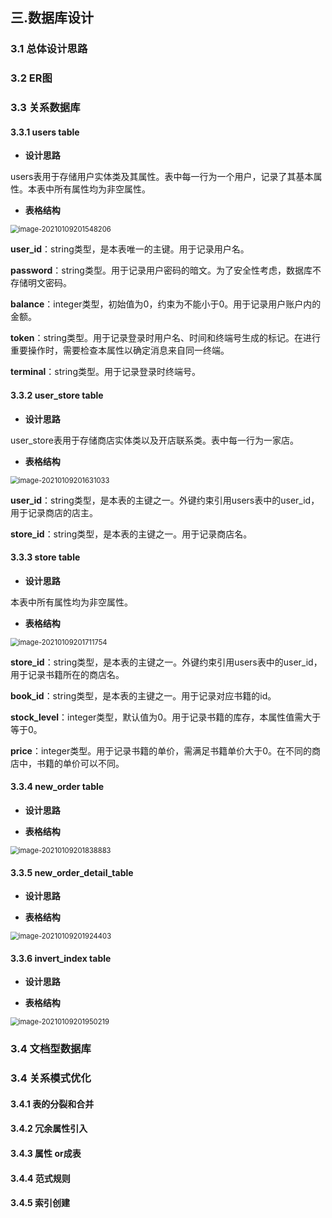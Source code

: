 ## 三.数据库设计

### 3.1 总体设计思路





### 3.2 ER图



### 3.3 关系数据库



#### 3.3.1 users table

* **设计思路**

users表用于存储用户实体类及其属性。表中每一行为一个用户，记录了其基本属性。本表中所有属性均为非空属性。

* **表格结构**

<img src="C:\Users\汤琼\AppData\Roaming\Typora\typora-user-images\image-20210109201548206.png" alt="image-20210109201548206" style="zoom:80%;" />

**user_id**：string类型，是本表唯一的主键。用于记录用户名。

**password**：string类型。用于记录用户密码的暗文。为了安全性考虑，数据库不存储明文密码。

**balance**：integer类型，初始值为0，约束为不能小于0。用于记录用户账户内的金额。

**token**：string类型。用于记录登录时用户名、时间和终端号生成的标记。在进行重要操作时，需要检查本属性以确定消息来自同一终端。

**terminal**：string类型。用于记录登录时终端号。

#### 3.3.2 user_store table

* **设计思路**

user_store表用于存储商店实体类以及开店联系类。表中每一行为一家店。

* **表格结构**

<img src="C:\Users\汤琼\AppData\Roaming\Typora\typora-user-images\image-20210109201631033.png" alt="image-20210109201631033" style="zoom:80%;" />

**user_id**：string类型，是本表的主键之一。外键约束引用users表中的user_id，用于记录商店的店主。

**store_id**：string类型，是本表的主键之一。用于记录商店名。

#### 3.3.3 store table

* **设计思路**

本表中所有属性均为非空属性。

* **表格结构**

<img src="C:\Users\汤琼\AppData\Roaming\Typora\typora-user-images\image-20210109201711754.png" alt="image-20210109201711754" style="zoom:80%;" />

**store_id**：string类型，是本表的主键之一。外键约束引用users表中的user_id，用于记录书籍所在的商店名。

**book_id**：string类型，是本表的主键之一。用于记录对应书籍的id。

**stock_level**：integer类型，默认值为0。用于记录书籍的库存，本属性值需大于等于0。

**price**：integer类型。用于记录书籍的单价，需满足书籍单价大于0。在不同的商店中，书籍的单价可以不同。

#### 3.3.4 new_order table

* **设计思路**



* **表格结构**

<img src="C:\Users\汤琼\AppData\Roaming\Typora\typora-user-images\image-20210109201838883.png" alt="image-20210109201838883" style="zoom:80%;" />

#### 3.3.5 new_order_detail_table

* **设计思路**



* **表格结构**

<img src="C:\Users\汤琼\AppData\Roaming\Typora\typora-user-images\image-20210109201924403.png" alt="image-20210109201924403" style="zoom:80%;" />

#### 3.3.6 invert_index table

* **设计思路**



* **表格结构**

<img src="C:\Users\汤琼\AppData\Roaming\Typora\typora-user-images\image-20210109201950219.png" alt="image-20210109201950219" style="zoom:80%;" />





### 3.4 文档型数据库



### 3.4 关系模式优化

#### 3.4.1 表的分裂和合并



#### 3.4.2 冗余属性引入



#### 3.4.3 属性 or成表



#### 3.4.4 范式规则



#### 3.4.5 索引创建





## 